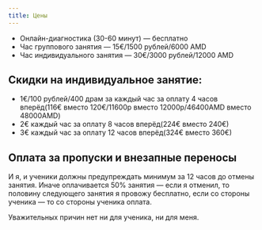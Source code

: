 ```yaml
---
title: Цены
---
```

- Онлайн-диагностика (30-60 минут) — бесплатно
- Час группового занятия — 15€/1500 рублей/6000 AMD
- Час индивидуального занятия — 30€/3000 рублей/12000 AMD

## Скидки на индивидуальное занятие:

- 1€/100 рублей/400 драм за каждый час за оплату 4 часов вперёд(116€ вместо 120€/11600р вместо 12000р/46400AMD вместо 48000AMD)
- 2€ каждый час за оплату 8 часов вперёд(224€ вместо 240€)
- 3€ каждый час за оплату 12 часов вперёд(324€ вместо 360€)

## Оплата за пропуски и внезапные переносы

И я, и ученики должны предупреждать минимум за 12 часов до отмены занятия. Иначе оплачивается 50% занятия — если я отменил, то половину следующего занятия я провожу бесплатно, если со стороны ученика — то со стороны ученика оплата.

Уважительных причин нет ни для ученика, ни для меня.
